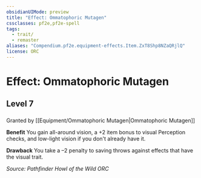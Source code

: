 ```yaml
---
obsidianUIMode: preview
title: "Effect: Ommatophoric Mutagen"
cssclasses: pf2e,pf2e-spell
tags:
  - trait/
  - remaster
aliases: "Compendium.pf2e.equipment-effects.Item.ZxT8Shp8NZaQRjlQ"
license: ORC
---
```

# Effect: Ommatophoric Mutagen
## Level 7
### 






Granted by [[Equipment/Ommatophoric Mutagen|Ommatophoric Mutagen]]

**Benefit** You gain all-around vision, a +2 item bonus to visual Perception checks, and low-light vision if you don't already have it.

**Drawback** You take a –2 penalty to saving throws against effects that have the visual trait.

*Source: Pathfinder Howl of the Wild*
*ORC*